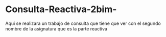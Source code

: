 # Consulta-Reactiva-2bim-
Aqui se realizara un trabajo de consulta que tiene que ver con el segundo nombre de la asignatura que es la parte reactiva
